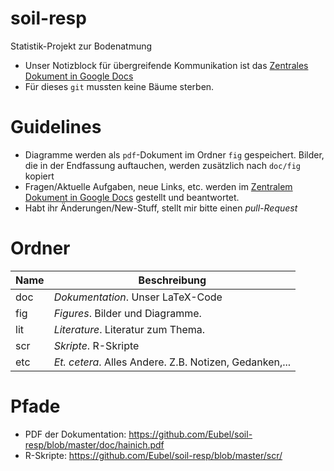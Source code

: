 # soil-resp
Statistik-Projekt zur Bodenatmung

- Unser Notizblock für übergreifende Kommunikation ist das [Zentrales Dokument in Google Docs](https://docs.google.com/document/d/1LNw0VvXJQfdcJ1U67CAbkyyx_cmjp0Txp3haRhfe_5w/edit?usp=sharing)
- Für dieses `git` mussten keine Bäume sterben.

# Guidelines
- Diagramme werden als `pdf`-Dokument im Ordner `fig` gespeichert.
Bilder, die in der Endfassung auftauchen, werden zusätzlich nach
`doc/fig` kopiert
- Fragen/Aktuelle Aufgaben, neue Links, etc. werden im [Zentralem Dokument in Google Docs](https://docs.google.com/document/d/1LNw0VvXJQfdcJ1U67CAbkyyx_cmjp0Txp3haRhfe_5w/edit?usp=sharing) gestellt und beantwortet.
- Habt ihr Änderungen/New-Stuff, stellt mir bitte einen *pull-Request*

# Ordner
|Name   | Beschreibung         |
|-------|----------------------|
|doc    | *Dokumentation*. Unser LaTeX-Code |
|fig    | *Figures*. Bilder und Diagramme. |
|lit    | *Literature*. Literatur zum Thema. |
|scr    | *Skripte*. R-Skripte
|etc    | *Et. cetera*. Alles Andere. Z.B. Notizen, Gedanken,... |

# Pfade
- PDF der Dokumentation: https://github.com/Eubel/soil-resp/blob/master/doc/hainich.pdf
- R-Skripte: https://github.com/Eubel/soil-resp/blob/master/scr/

